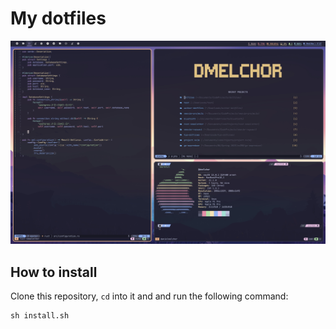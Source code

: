# My dotfiles

![How it looks](https://github.com/danimelchor/dotfiles/blob/main/assets/demo.jpg?raw=true)

## How to install

Clone this repository, `cd` into it and and run the following command:


```
sh install.sh
```
